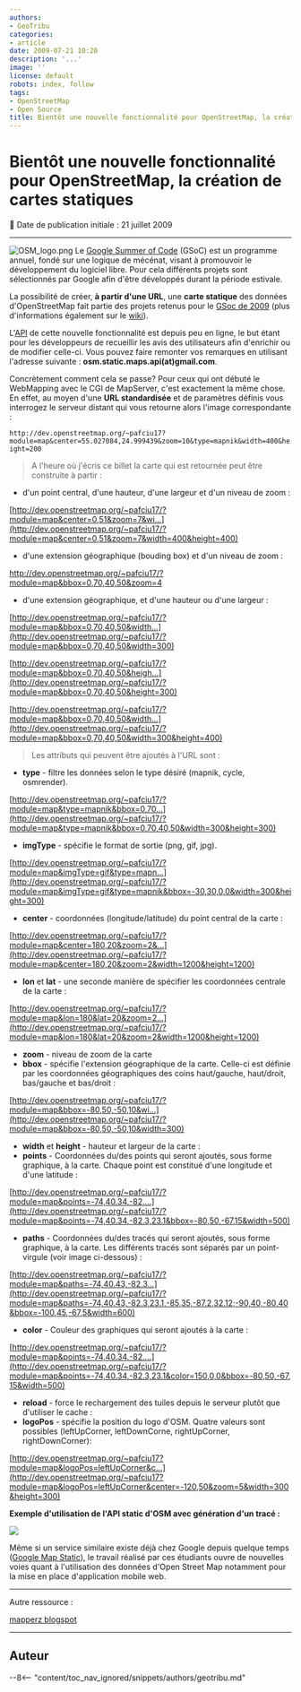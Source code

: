 ```yaml
---
authors:
- GeoTribu
categories:
- article
date: 2009-07-21 10:20
description: '...'
image: ''
license: default
robots: index, follow
tags:
- OpenStreetMap
- Open Source
title: Bientôt une nouvelle fonctionnalité pour OpenStreetMap, la création de cartes statiques
---
```


# Bientôt une nouvelle fonctionnalité pour OpenStreetMap, la création de cartes statiques


:calendar: Date de publication initiale : 21 juillet 2009


----

![OSM_logo.png](http://geotribu.net/sites/default/files/Tuto/img/Blog/OSM/OSM_logo.png) Le [Google Summer of Code](http://fr.wikipedia.org/wiki/Google_Summer_of_Code) (GSoC) est un programme annuel, fondé sur une logique de mécénat, visant à promouvoir le développement du logiciel libre. Pour cela différents projets sont sélectionnés par Google afin d'être développés durant la période estivale.


La possibilité de créer, **à partir d'une URL**, une **carte statique** des données d'OpenStreetMap fait partie des projets retenus pour le [GSoc de 2009](http://socghop.appspot.com/student_project/show/google/gsoc2009/openstreetmap/t124023144019) (plus d'informations également sur le [wiki](http://wiki.openstreetmap.org/wiki/GSoC_Applications_2009#Static_Maps_API)).  

L'[API](http://dev.openstreetmap.org/~pafciu17/) de cette nouvelle fonctionnalité est depuis peu en ligne, le but étant pour les développeurs de recueillir les avis des utilisateurs afin d'enrichir ou de modifier celle-ci. Vous pouvez faire remonter vos remarques en utilisant l'adresse suivante : **osm.static.maps.api(at)gmail.com**.


Concrètement comment cela se passe? Pour ceux qui ont débuté le WebMapping avec le CGI de MapServer, c'est exactement la même chose. En effet, au moyen d'une **URL standardisée** et de paramètres définis vous interrogez le serveur distant qui vous retourne alors l'image correspondante :


`http://dev.openstreetmap.org/~pafciu17?module=map&center=55.027084,24.999439&zoom=10&type=mapnik&width=400&height=200`


> A l'heure où j'écris ce billet la carte qui est retournée peut être construite à partir :


* d'un point central, d'une hauteur, d'une largeur et d'un niveau de zoom :  

[http://dev.openstreetmap.org/~pafciu17/?module=map&center=0,51&zoom=7&wi...](http://dev.openstreetmap.org/~pafciu17/?module=map&center=0,51&zoom=7&width=400&height=400)
* d'une extension géographique (bouding box) et d'un niveau de zoom :  

<http://dev.openstreetmap.org/~pafciu17/?module=map&bbox=0,70,40,50&zoom=4>
* d'une extension géographique, et d'une hauteur ou d'une largeur :  

[http://dev.openstreetmap.org/~pafciu17/?module=map&bbox=0,70,40,50&width...](http://dev.openstreetmap.org/~pafciu17/?module=map&bbox=0,70,40,50&width=300)  

[http://dev.openstreetmap.org/~pafciu17/?module=map&bbox=0,70,40,50&heigh...](http://dev.openstreetmap.org/~pafciu17/?module=map&bbox=0,70,40,50&height=300)  

[http://dev.openstreetmap.org/~pafciu17/?module=map&bbox=0,70,40,50&width...](http://dev.openstreetmap.org/~pafciu17/?module=map&bbox=0,70,40,50&width=300&height=400)


> Les attributs qui peuvent être ajoutés à l'URL sont :


* **type** - filtre les données selon le type désiré (mapnik, cycle, osmrender).  

[http://dev.openstreetmap.org/~pafciu17/?module=map&type=mapnik&bbox=0,70...](http://dev.openstreetmap.org/~pafciu17/?module=map&type=mapnik&bbox=0,70,40,50&width=300&height=300)
* **imgType** - spécifie le format de sortie (png, gif, jpg).  

[http://dev.openstreetmap.org/~pafciu17/?module=map&imgType=gif&type=mapn...](http://dev.openstreetmap.org/~pafciu17/?module=map&imgType=gif&type=mapnik&bbox=-30,30,0,0&width=300&height=300)
* **center** - coordonnées (longitude/latitude) du point central de la carte :  

[http://dev.openstreetmap.org/~pafciu17/?module=map&center=180,20&zoom=2&...](http://dev.openstreetmap.org/~pafciu17/?module=map&center=180,20&zoom=2&width=1200&height=1200)
* **lon** et **lat** - une seconde manière de spécifier les coordonnées centrale de la carte :  

[http://dev.openstreetmap.org/~pafciu17/?module=map&lon=180&lat=20&zoom=2...](http://dev.openstreetmap.org/~pafciu17/?module=map&lon=180&lat=20&zoom=2&width=1200&height=1200)
* **zoom** - niveau de zoom de la carte
* **bbox** - spécifie l'extension géographique de la carte. Celle-ci est définie par les coordonnées géographiques des coins haut/gauche, haut/droit, bas/gauche et bas/droit :  

[http://dev.openstreetmap.org/~pafciu17/?module=map&bbox=-80,50,-50,10&wi...](http://dev.openstreetmap.org/~pafciu17/?module=map&bbox=-80,50,-50,10&width=300)
* **width** et **height** - hauteur et largeur de la carte :
* **points** - Coordonnées du/des points qui seront ajoutés, sous forme graphique, à la carte. Chaque point est constitué d'une longitude et d'une latitude :  

[http://dev.openstreetmap.org/~pafciu17/?module=map&points=-74,40.34,-82....](http://dev.openstreetmap.org/~pafciu17/?module=map&points=-74,40.34,-82.3,23.1&bbox=-80,50,-67,15&width=500)
* **paths** - Coordonnées du/des tracés qui seront ajoutés, sous forme graphique, à la carte. Les différents tracés sont séparés par un point-virgule (voir image ci-dessous) :  

[http://dev.openstreetmap.org/~pafciu17/?module=map&paths=-74,40.43,-82.3...](http://dev.openstreetmap.org/~pafciu17/?module=map&paths=-74,40.43,-82.3,23.1,-85,35,-87.2,32.12;-90,40,-80,40&bbox=-100,45,-67,5&width=600)
* **color** - Couleur des graphiques qui seront ajoutés à la carte :  

[http://dev.openstreetmap.org/~pafciu17/?module=map&points=-74,40.34,-82....](http://dev.openstreetmap.org/~pafciu17/?module=map&points=-74,40.34,-82.3,23.1&color=150,0,0&bbox=-80,50,-67,15&width=500)
* **reload** - force le rechargement des tuiles depuis le serveur plutôt que d'utiliser le cache :
* **logoPos** - spécifie la position du logo d'OSM. Quatre valeurs sont possibles (leftUpCorner, leftDownCorne, rightUpCorner, rightDownCorner):  

[http://dev.openstreetmap.org/~pafciu17?module=map&logoPos=leftUpCorner&c...](http://dev.openstreetmap.org/~pafciu17?module=map&logoPos=leftUpCorner&center=-120,50&zoom=5&width=300&height=300)





**Exemple d'utilisation de l'API static d'OSM avec génération d'un tracé :**



![](http://dev.openstreetmap.org/~pafciu17/?module=map&paths=-74,40.43,-82.3,23.1,-85,35,-87.2,32.12;-90,40,-80,40&bbox=-100,45,-67,5&width=600)



Même si un service similaire existe déjà chez Google depuis quelque temps ([Google Map Static](http://code.google.com/apis/maps/documentation/staticmaps/)), le travail réalisé par ces étudiants ouvre de nouvelles voies quant à l'utilisation des données d'Open Street Map notamment pour la mise en place d'application mobile web.


------------------  

Autre ressource :


[mapperz blogspot](http://mapperz.blogspot.com/2009/07/open-street-map-static-api-development.html)




----

## Auteur

--8<-- "content/toc_nav_ignored/snippets/authors/geotribu.md"
